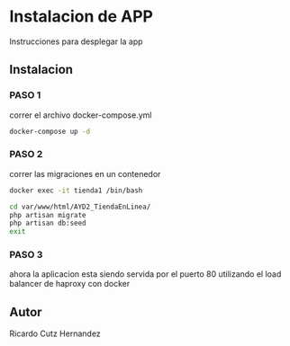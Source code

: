 # Instalacion de APP

Instrucciones para desplegar la app

## Instalacion

### PASO 1
correr el archivo docker-compose.yml

```bash
docker-compose up -d
```

### PASO 2
correr las migraciones en un contenedor

```bash
docker exec -it tienda1 /bin/bash

cd var/www/html/AYD2_TiendaEnLinea/
php artisan migrate
php artisan db:seed
exit
```
### PASO 3
ahora la aplicacion esta siendo servida por el puerto 80 utilizando el load balancer de haproxy con docker

## Autor
Ricardo Cutz Hernandez
